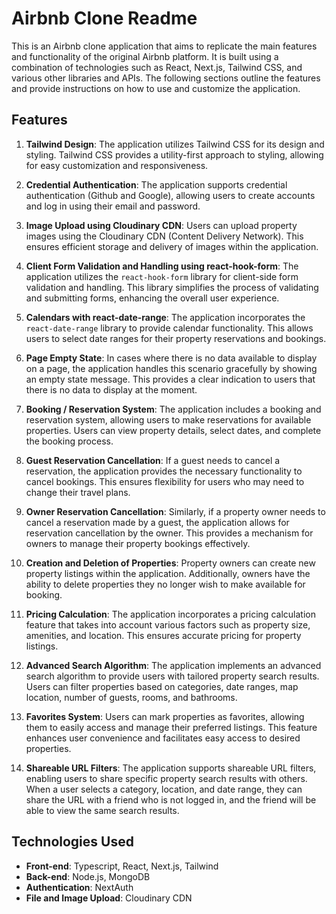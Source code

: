 # Airbnb Clone Readme

This is an Airbnb clone application that aims to replicate the main features and functionality of the original Airbnb platform. It is built using a combination of technologies such as React, Next.js, Tailwind CSS, and various other libraries and APIs. The following sections outline the features and provide instructions on how to use and customize the application.

## Features

1. **Tailwind Design**: The application utilizes Tailwind CSS for its design and styling. Tailwind CSS provides a utility-first approach to styling, allowing for easy customization and responsiveness.

2. **Credential Authentication**: The application supports credential authentication (Github and Google), allowing users to create accounts and log in using their email and password.

3. **Image Upload using Cloudinary CDN**: Users can upload property images using the Cloudinary CDN (Content Delivery Network). This ensures efficient storage and delivery of images within the application.

4. **Client Form Validation and Handling using react-hook-form**: The application utilizes the `react-hook-form` library for client-side form validation and handling. This library simplifies the process of validating and submitting forms, enhancing the overall user experience.
   
5. **Calendars with react-date-range**: The application incorporates the `react-date-range` library to provide calendar functionality. This allows users to select date ranges for their property reservations and bookings.

6. **Page Empty State**: In cases where there is no data available to display on a page, the application handles this scenario gracefully by showing an empty state message. This provides a clear indication to users that there is no data to display at the moment.

7. **Booking / Reservation System**: The application includes a booking and reservation system, allowing users to make reservations for available properties. Users can view property details, select dates, and complete the booking process.

8. **Guest Reservation Cancellation**: If a guest needs to cancel a reservation, the application provides the necessary functionality to cancel bookings. This ensures flexibility for users who may need to change their travel plans.

9. **Owner Reservation Cancellation**: Similarly, if a property owner needs to cancel a reservation made by a guest, the application allows for reservation cancellation by the owner. This provides a mechanism for owners to manage their property bookings effectively.

10. **Creation and Deletion of Properties**: Property owners can create new property listings within the application. Additionally, owners have the ability to delete properties they no longer wish to make available for booking.

11. **Pricing Calculation**: The application incorporates a pricing calculation feature that takes into account various factors such as property size, amenities, and location. This ensures accurate pricing for property listings.

12. **Advanced Search Algorithm**: The application implements an advanced search algorithm to provide users with tailored property search results. Users can filter properties based on categories, date ranges, map location, number of guests, rooms, and bathrooms.

13. **Favorites System**: Users can mark properties as favorites, allowing them to easily access and manage their preferred listings. This feature enhances user convenience and facilitates easy access to desired properties.

14. **Shareable URL Filters**: The application supports shareable URL filters, enabling users to share specific property search results with others. When a user selects a category, location, and date range, they can share the URL with a friend who is not logged in, and the friend will be able to view the same search results.

## Technologies Used

- **Front-end**: Typescript, React, Next.js, Tailwind
- **Back-end**: Node.js, MongoDB
- **Authentication**: NextAuth
- **File and Image Upload**: Cloudinary CDN

